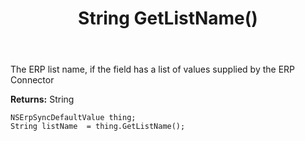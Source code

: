 ﻿---
uid: crmscript_ref_NSErpSyncDefaultValue_GetListName
title: String GetListName()
intellisense: NSErpSyncDefaultValue.GetListName
keywords: NSErpSyncDefaultValue, GetListName
so.topic: reference
---

The ERP list name, if the field has a list of values supplied by the ERP Connector

**Returns:** String


```crmscript
NSErpSyncDefaultValue thing;
String listName  = thing.GetListName();
```


